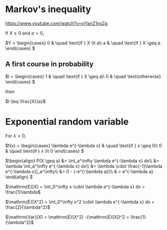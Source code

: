 # Markov's inequality
https://www.youtube.com/watch?v=vjYanZ1nsZg

If $X \geq 0$ and $a \gt 0$,

$`Y =
  \begin{cases}
    0 & \quad \text{if } X \lt a\\
    a & \quad \text{if } X \geq a
  \end{cases}
`$
## A first course in probability
$`I =
  \begin{cases}
    1 & \quad \text{if } X \geq a\\
    0 & \quad \text{otherwise}
  \end{cases}
`$

then

$I \leq \frac{X}{a}$
# Exponential random variable
For $\lambda \gt 0$,

$`f(x) =
  \begin{cases}
    \lambda e^{-\lambda x} & \quad \text{if } x \geq 0\\
    0 & \quad \text{if } x \lt 0
  \end{cases}
`$

$`\begin{align}
P(X \geq a) &= \int_a^\infty \lambda e^{-\lambda x} dx\\
&= \lambda \int_a^\infty e^{-\lambda x} dx\\
&= \lambda \cdot \frac{-1}\lambda e^{-\lambda x}|_a^\infty\\
&= 0 - (-e^{-\lambda a})\\
& = e^{-\lambda a}
\end{align}
`$

$\mathrm{E}[X] = \int_0^\infty x \cdot \lambda e^{-\lambda x} dx = \frac{1}\lambda$

$\mathrm{E}[X^2] = \int_0^\infty x^2 \cdot \lambda e^{-\lambda x} dx = \frac{2}{\lambda^2}$

$\mathrm{Var}(X) = \mathrm{E}[X^2] -(\mathrm{E}[X])^2 = \frac{1}{\lambda^2}$
